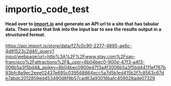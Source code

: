 # importio_code_test
#### Head over to [import.io](http://import.io) and generate an API url to a site that has tabular data. Then paste that link into the input bar to see the results output in a structured format.

https://api.import.io/store/data/f27c0c90-2277-4895-ae6c-4d91523c2d4f/_query?input/webpage/url=http%3A%2F%2Fwww.stay.com%2Fsan-francisco%2Fattractions%2F&_user=6b04bec0-900e-47f3-a4f3-006b5a3f5bd4&_apikey=6b04bec0900e47f3a4f3006b5a3f5bd44111ef767b93bfc8a9ec2eee02437e695c039568864ecc5a7d5b1ed415b2f7c8563c67de7abdc2012859ed453490d8f9b57cad63a93016ba1c459028ade07329
